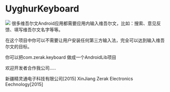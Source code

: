 UyghurKeyboard
==============
<img src="https://raw.githubusercontent.com/Sabirjan/UyghurKeyboard/master/img/20141217154207.png" />
很多维吾尔文Android应用都需要应用内输入维吾尔文，比如：搜索、意见反馈、填写维吾尔文名字等等。

在这个项目中你可以不需要让用户安装任何第三方输入法，完全可以达到输入维吾尔文的目标。

你可以把com.zerak.keyboard 做成一个AndroidLib项目

欢迎开发者合作我公司.....

新疆精灵通电子科技有限公司[2015]
XinJiang Zerak Electronics Eechnology[2015]

